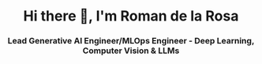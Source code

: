 <h1 align="center"> Hi there 👋, I'm Roman de la Rosa</h1>
<h3 align="center"> Lead Generative AI Engineer/MLOps Engineer - Deep Learning, Computer Vision & LLMs </h3>

<!--
**RomanRosa/RomanRosa** is a ✨ _special_ ✨ repository because its `README.md` (this file) appears on your GitHub profile.

Here are some ideas to get you started:

- 🔭 I’m currently working on **Generative AI, Machine Learning Operations & Expert Systems**
- 🌱 I’m currently learning **Generative AI, Transformers Applications & LLMs**
- 👯 I’m looking to collaborate on **ML/DL/LLMs**
- 💬 Ask me about **AI**, **ML**, **Data Science**, **Deep Learning** & **LLMs**
- 📫 How to reach me: ...
- 😄 Pronouns: He/Him

<h3 align="left">Languages & Tools:</h3>
